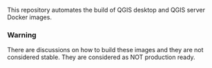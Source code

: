 This repository automates the build of QGIS desktop and QGIS server Docker images.

### Warning

There are discussions on how to build these images and they are not considered stable. 
They are considered as NOT production ready.
